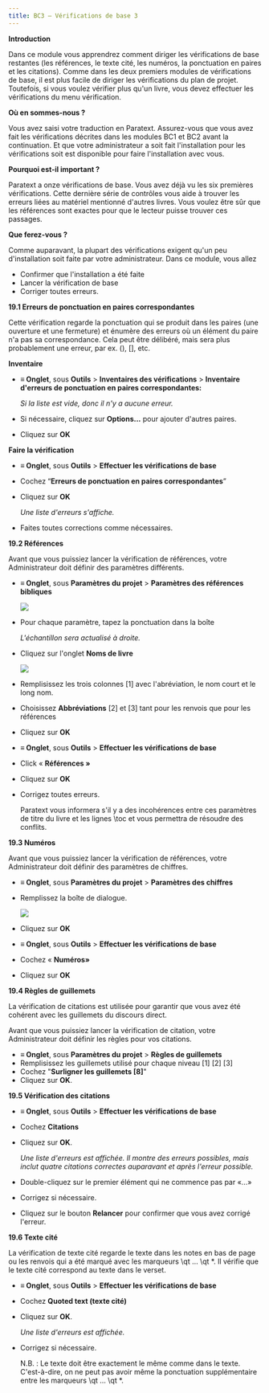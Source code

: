 ```yaml
---
title: BC3 – Vérifications de base 3
---
```

**Introduction**

Dans ce module vous apprendrez comment diriger les vérifications de base restantes (les références, le texte cité, les numéros, la ponctuation en paires et les citations). Comme dans les deux premiers modules de vérifications de base, il est plus facile de diriger les vérifications du plan de projet. Toutefois, si vous voulez vérifier plus qu'un livre, vous devez effectuer les vérifications du menu vérification.

**Où en sommes-nous ?**

Vous avez saisi votre traduction en Paratext. Assurez-vous que vous avez fait les vérifications décrites dans les modules BC1 et BC2 avant la continuation. Et que votre administrateur a soit fait l'installation pour les vérifications soit est disponible pour faire l'installation avec vous.

**Pourquoi est-il important ?**

Paratext a onze vérifications de base. Vous avez déjà vu les six premières vérifications. Cette dernière série de contrôles vous aide à trouver les erreurs liées au matériel mentionné d'autres livres. Vous voulez être sûr que les références sont exactes pour que le lecteur puisse trouver ces passages.

**Que ferez-vous ?**

Comme auparavant, la plupart des vérifications exigent qu'un peu d'installation soit faite par votre administrateur. Dans ce module, vous allez

-   Confirmer que l'installation a été faite
-   Lancer la vérification de base
-   Corriger toutes erreurs.

**19.1 Erreurs de ponctuation en paires correspondantes**

Cette vérification regarde la ponctuation qui se produit dans les paires (une ouverture et une fermeture) et énumère des erreurs où un élément du paire n'a pas sa correspondance. Cela peut être délibéré, mais sera plus probablement une erreur, par ex. (), [], etc.

**Inventaire**

-   **≡ Onglet**, sous **Outils** \> **Inventaires des vérifications** \> **Inventaire d'erreurs de ponctuation en paires correspondantes:**

    *Si la liste est vide, donc il n'y a aucune erreur.*

-   Si nécessaire, cliquez sur **Options...** pour ajouter d'autres paires.
-   Cliquez sur **OK**

**Faire la vérification**

-   **≡ Onglet**, sous **Outils** \> **Effectuer les vérifications de base**
-   Cochez “**Erreurs de ponctuation en paires correspondantes**”
-   Cliquez sur **OK**

    *Une liste d'erreurs s'affiche.*

-   Faites toutes corrections comme nécessaires.

**19.2 Références**

Avant que vous puissiez lancer la vérification de références, votre Administrateur doit définir des paramètres différents.

-   **≡ Onglet**, sous **Paramètres du projet** \> **Paramètres des références bibliques**

    ![](media/4717f342182250df9b130f8ff728a949.png)

-   Pour chaque paramètre, tapez la ponctuation dans la boîte

    *L'échantillon sera actualisé à droite.*

-   Cliquez sur l'onglet **Noms de livre**

    ![](media/b75d86f75f87e72b4580bc2bc6707134.png)

-   Remplisissez les trois colonnes [1] avec l'abréviation, le nom court et le long nom.
-   Choisissez **Abbréviations** [2] et [3] tant pour les renvois que pour les références
-   Cliquez sur **OK**
-   **≡ Onglet**, sous **Outils** \> **Effectuer les vérifications de base**
-   Click « **Références »**
-   Cliquez sur **OK**
-   Corrigez toutes erreurs.

    Paratext vous informera s'il y a des incohérences entre ces paramètres de titre du livre et les lignes \\toc et vous permettra de résoudre des conflits.

**19.3 Numéros**

Avant que vous puissiez lancer la vérification de références, votre Administrateur doit définir des paramètres de chiffres.

-   **≡ Onglet**, sous **Paramètres du projet** \> **Paramètres des chiffres**
-   Remplissez la boîte de dialogue.

    ![](media/1eb8c544c736f41791ddbb0546a1e210.png)

-   Cliquez sur **OK**
-   **≡ Onglet**, sous **Outils** \> **Effectuer les vérifications de base**
-   Cochez « **Numéros»**
-   Cliquez sur **OK**

**19.4 Règles de guillemets**

La vérification de citations est utilisée pour garantir que vous avez été cohérent avec les guillemets du discours direct.

Avant que vous puissiez lancer la vérification de citation, votre Administrateur doit définir les règles pour vos citations.

-   **≡ Onglet**, sous **Paramètres du projet** \> **Règles de guillemets**
-   Remplisissez les guillemets utilisé pour chaque niveau [1] [2] [3]
-   Cochez "**Surligner les guillemets [8]**"
-   Cliquez sur  **OK**.

**19.5 Vérification des citations**

-   **≡ Onglet**, sous **Outils** \> **Effectuer les vérifications de base**
-   Cochez **Citations**
-   Cliquez sur **OK**.

    *Une liste d'erreurs est affichée. Il montre des erreurs possibles, mais inclut quatre citations correctes auparavant et après l'erreur possible.*

-   Double-cliquez sur le premier élément qui ne commence pas par «…»
-   Corrigez si nécessaire.
-   Cliquez sur le bouton **Relancer** pour confirmer que vous avez corrigé l'erreur.

**19.6 Texte cité**

La vérification de texte cité regarde le texte dans les notes en bas de page ou les renvois qui a été marqué avec les marqueurs \\qt … \\qt \*. Il vérifie que le texte cité correspond au texte dans le verset.

-   **≡ Onglet**, sous **Outils** \> **Effectuer les vérifications de base**
-   Cochez **Quoted text (texte cité)**
-   Cliquez sur **OK**.

    *Une liste d'erreurs est affichée.*

-   Corrigez si nécessaire.

    N.B. : Le texte doit être exactement le même comme dans le texte. C'est-à-dire, on ne peut pas avoir même la ponctuation supplémentaire entre les marqueurs \\qt … \\qt \*.
